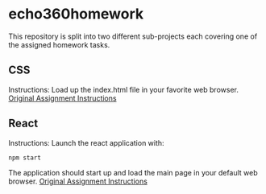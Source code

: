 # echo360homework
This repository is split into two different sub-projects each covering one of the assigned homework tasks.

## CSS
Instructions: Load up the index.html file in your favorite web browser.
[Original Assignment Instructions](https://gist.github.com/plawler/664f1916fbaecdd48deeb0e603106de3 "Original Assignment Instructions")

## React
Instructions: Launch the react application with:

    npm start
    
The application should start up and load the main page in your default web browser.
[Original Assignment Instructions](https://gist.github.com/plawler/dc85ca7388bf3e223127bdc4b859f220)
